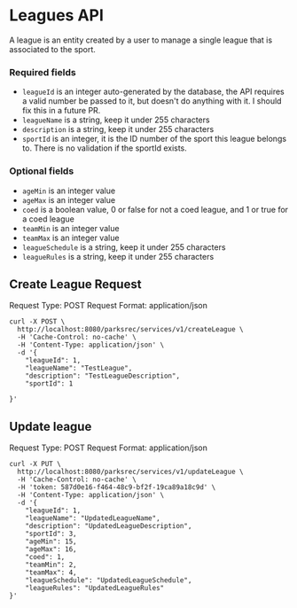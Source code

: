 # Leagues API

A league is an entity created by a user to manage a single league that is associated to the sport. 

### Required fields

* `leagueId` is an integer auto-generated by the database, the API requires a valid number be passed to it, but doesn't do anything with it.  I should fix this in a future PR.
* `leagueName` is a string, keep it under 255 characters
* `description` is a string, keep it under 255 characters
* `sportId` is an integer, it is the ID number of the sport this league belongs to.  There is no validation if the sportId exists.
  
### Optional fields

* `ageMin` is an integer value
* `ageMax` is an integer value
* `coed` is a boolean value, 0 or false for not a coed league, and 1 or true for a coed league
* `teamMin` is an integer value
* `teamMax` is an integer value
* `leagueSchedule` is a string, keep it under 255 characters
* `leagueRules` is a string, keep it under 255 characters

## Create League Request

Request Type: POST
Request Format: application/json

```
curl -X POST \
  http://localhost:8080/parksrec/services/v1/createLeague \
  -H 'Cache-Control: no-cache' \
  -H 'Content-Type: application/json' \
  -d '{
    "leagueId": 1,
    "leagueName": "TestLeague",
    "description": "TestLeagueDescription",
    "sportId": 1

}'
```

## Update league

Request Type: POST
Request Format: application/json

```
curl -X PUT \
  http://localhost:8080/parksrec/services/v1/updateLeague \
  -H 'Cache-Control: no-cache' \
  -H 'token: 587d0e16-f464-48c9-bf2f-19ca89a18c9d' \
  -H 'Content-Type: application/json' \
  -d '{
    "leagueId": 1,
    "leagueName": "UpdatedLeagueName",
    "description": "UpdatedLeagueDescription",
    "sportId": 3,
    "ageMin": 15,
    "ageMax": 16,
    "coed": 1,
    "teamMin": 2,
    "teamMax": 4,
    "leagueSchedule": "UpdatedLeagueSchedule",
    "leagueRules": "UpdatedLeagueRules"
}'
```
